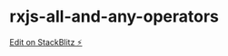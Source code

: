 # rxjs-all-and-any-operators

[Edit on StackBlitz ⚡️](https://stackblitz.com/edit/rxjs-all-and-any-operators)